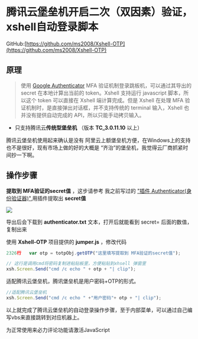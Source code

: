# 腾讯云堡垒机开启二次（双因素）验证，xshell自动登录脚本

GitHub:[https://github.com/ms2008/Xshell-OTP](https://github.com/ms2008/Xshell-OTP)

## 原理

> 使用 [Google Authenticator](https://chrome.google.com/webstore/detail/authenticator/bhghoamapcdpbohphigoooaddinpkbai) MFA 验证机制登录跳板机，可以通过其导出的 secret 在本地计算出当前的 token。Xshell 支持运行 javascript 脚本，所以这个 token 可以直接在 Xshell 端计算完成。但是 Xshell 在处理 MFA 验证机制时，是直接弹出对话框，并不支持传统的 terminal 输入，Xshell 也并没有提供自动完成的 API，所以只能手动拷贝输入。

- 只支持腾讯云**传统型堡垒机** （版本 **TC_3.0.11.10** 以上）

腾讯云堡垒机使用起来确认是没有 阿里云上额堡垒机方便，在Windows上的支持也不是很好，现有市场上做的好的大概是 “齐治”的堡垒机，我觉得云厂商抓紧时间抄一下啊。



## 操作步骤

**提取到 MFA验证的secret值** ，这步请参考 我之前写过的 ["插件 Authenticator(身份验证器)"](https://hi-andy.com/tools/Chrome_Plugins_Authenticator/),用插件提取出 **secret值** 

<img src="/imgs/note/2021/2021-12-29_163855.png">

导出后会下载到 **authenticator.txt** 文本，打开后就能看到 secret= 后面的数值，复制出来

使用 **Xshell-OTP** 项目提供的 **jumper.js** ，修改代码

```javascript
2326行   var otp = totpObj.getOTP("这里填写提取到 MFA验证的secret值");
```

```javascript
// 这行是调用cmd将密码复制进粘贴板里，方便粘贴到xhsell 弹窗里
xsh.Screen.Send("cmd /c echo " + otp + "| clip");
```

适配腾讯云堡垒机，腾讯堡垒机是用户密码+OTP的形式。
```javascript
//适配腾讯云堡垒机
xsh.Screen.Send("cmd /c echo " +"用户密码"+ otp + "| clip");
```

以上就完成了腾讯云堡垒机的自动登录操作步骤，至于内部菜单，可以通过自己编写vbs来直接跳转到对应机器上。




<!-- 来必力City版安装代码 -->
<div id="lv-container" data-id="city" data-uid="MTAyMC80NzA4OC8yMzU4OA==">
	<script type="text/javascript">
   (function(d, s) {
       var j, e = d.getElementsByTagName(s)[0];

       if (typeof LivereTower === 'function') { return; }
    
       j = d.createElement(s);
       j.src = 'https://cdn-city.livere.com/js/embed.dist.js';
       j.async = true;
    
       e.parentNode.insertBefore(j, e);
   })(document, 'script');
	</script>
<noscript> 为正常使用来必力评论功能请激活JavaScript</noscript>
</div>
<!-- City版安装代码已完成 -->